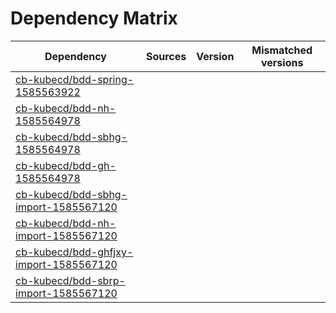 # Dependency Matrix

Dependency | Sources | Version | Mismatched versions
---------- | ------- | ------- | -------------------
[cb-kubecd/bdd-spring-1585563922](https://github.com/cb-kubecd/bdd-spring-1585563922.git) |  | []() | 
[cb-kubecd/bdd-nh-1585564978](https://github.com/cb-kubecd/bdd-nh-1585564978.git) |  | []() | 
[cb-kubecd/bdd-sbhg-1585564978](https://github.com/cb-kubecd/bdd-sbhg-1585564978.git) |  | []() | 
[cb-kubecd/bdd-gh-1585564978](https://github.com/cb-kubecd/bdd-gh-1585564978.git) |  | []() | 
[cb-kubecd/bdd-sbhg-import-1585567120](https://github.com/cb-kubecd/bdd-sbhg-import-1585567120.git) |  | []() | 
[cb-kubecd/bdd-nh-import-1585567120](https://github.com/cb-kubecd/bdd-nh-import-1585567120.git) |  | []() | 
[cb-kubecd/bdd-ghfjxy-import-1585567120](https://github.com/cb-kubecd/bdd-ghfjxy-import-1585567120.git) |  | []() | 
[cb-kubecd/bdd-sbrp-import-1585567120](https://github.com/cb-kubecd/bdd-sbrp-import-1585567120.git) |  | []() | 
